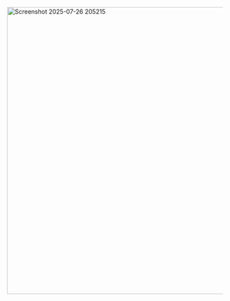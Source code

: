 <img width="1209" height="670" alt="Screenshot 2025-07-26 205215" src="https://github.com/user-attachments/assets/c361c1d8-c172-4db9-9f0f-682321600895" />
